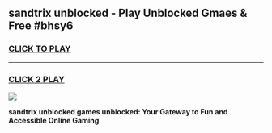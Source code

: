 
## sandtrix unblocked - Play Unblocked Gmaes & Free #bhsy6
<h3>
<a href="https://news.freeplayer.one?title=sandtrix_unblocked&ref=24F">CLICK TO PLAY</a></h3>
<hr>

<h3>
<a href="https://news.freeplayer.one?title=sandtrix_unblocked&ref=24F">CLICK 2 PLAY</a>
  
</h3>

<a href="https://news.freeplayer.one?title=sandtrix_unblocked&ref=24F/"><img src="https://clearcache.store/games.png"></a>


**sandtrix unblocked games unblocked: Your Gateway to Fun and Accessible Online Gaming**
